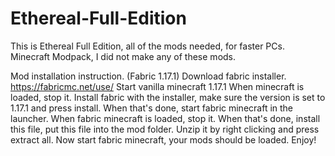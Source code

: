 # Ethereal-Full-Edition
This is Ethereal Full Edition, all of the mods needed, for faster PCs. Minecraft Modpack, I did not make any of these mods.

Mod installation instruction. (Fabric 1.17.1)
Download fabric installer. https://fabricmc.net/use/
Start vanilla minecraft 1.17.1
When minecraft is loaded, stop it.
Install fabric with the installer, make sure the version is set to 1.17.1 and press install.
When that's done, start fabric minecraft in the launcher.
When fabric minecraft is loaded, stop it.
When that's done, install this file, put this file into the mod folder. Unzip it by right clicking and press extract all.
Now start fabric minecraft, your mods should be loaded. Enjoy!
